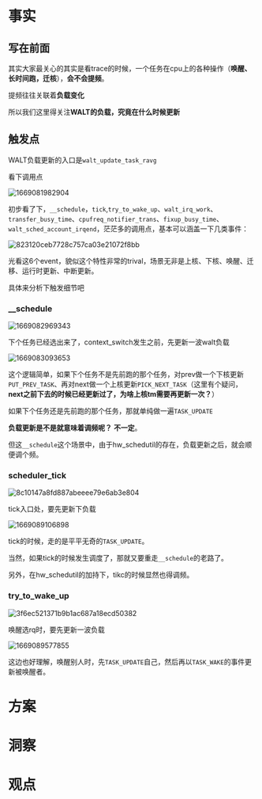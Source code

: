 # 事实
## 写在前面
其实大家最关心的其实是看trace的时候，一个任务在cpu上的各种操作（**唤醒、长时间跑，迁核**），**会不会提频**。

提频往往关联着**负载变化**

所以我们这里得关注**WALT的负载，究竟在什么时候更新**

## 触发点
WALT负载更新的入口是`walt_update_task_ravg`

看下调用点

![1669081982904](https://user-images.githubusercontent.com/31315527/203197627-7aad4f8b-2928-43ec-888b-1d4e79d15dca.png)

初步看了下，`__schedule`，`tick`,`try_to_wake_up`、`walt_irq_work`、`transfer_busy_time`、`cpufreq_notifier_trans`、`fixup_busy_time`、`walt_sched_account_irqend`，茫茫多的调用点，基本可以涵盖一下几类事件：

![823120ceb7728c757ca03e21072f8bb](https://user-images.githubusercontent.com/31315527/203198858-4236ec37-97da-4e11-aed4-6ddd4b9d84d5.png)

光看这6个event，貌似这个特性非常的trival，场景无非是上核、下核、唤醒、迁移、运行时更新、中断更新。

具体来分析下触发细节吧

### __schedule

![1669082969343](https://user-images.githubusercontent.com/31315527/203199986-e94ceab5-5c9c-4288-b555-733074189fcb.png)

下个任务已经选出来了，context_switch发生之前，先更新一波walt负载

![1669083093653](https://user-images.githubusercontent.com/31315527/203200220-69378990-5a2e-412c-b450-ee5b74fc3738.png)

这个逻辑简单，如果下个任务不是先前跑的那个任务，对prev做一个下核更新`PUT_PREV_TASK`、再对next做一个上核更新`PICK_NEXT_TASK`（这里有个疑问，**next之前下去的时候已经更新过了，为啥上核tm需要再更新一次？**）

如果下个任务还是先前跑的那个任务，那就单纯做一遍`TASK_UPDATE`

**负载更新是不是就意味着调频呢？** **不一定**。

但这`__schedule`这个场景中，由于hw_schedutil的存在，负载更新之后，就会顺便调个频。

### scheduler_tick

![8c10147a8fd887abeeee79e6ab3e804](https://user-images.githubusercontent.com/31315527/203208400-bf529742-a07b-417a-b198-882e3b58f848.png)

tick入口处，要先更新下负载

![1669089106898](https://user-images.githubusercontent.com/31315527/203217074-4b1993f1-c8ee-4489-bd4f-77a330bfe0dc.png)

tick的时候，走的是平平无奇的`TASK_UPDATE`。

当然，如果tick的时候发生调度了，那就又要重走`__schedule`的老路了。

另外，在hw_schedutil的加持下，tikc的时候显然也得调频。

### try_to_wake_up

![3f6ec521371b9b1ac687a18ecd50382](https://user-images.githubusercontent.com/31315527/203217789-74425927-e9a8-4391-92e1-0aa42137978a.png)

唤醒选rq时，要先更新一波负载

![1669089577855](https://user-images.githubusercontent.com/31315527/203218034-04244ef7-8b18-4e5f-b9a6-220543fa02b8.png)

这边也好理解，唤醒别人时，先`TASK_UPDATE`自己，然后再以`TASK_WAKE`的事件更新被唤醒者。






















# 方案
# 洞察
# 观点
